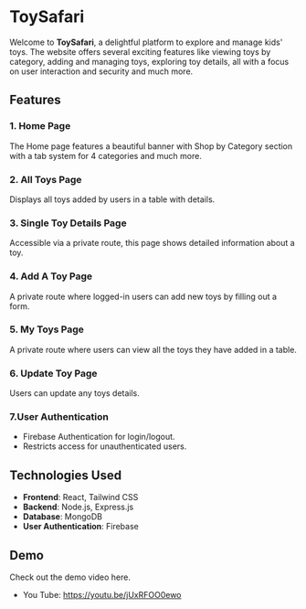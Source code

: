 # ToySafari

Welcome to **ToySafari**, a delightful platform to explore and manage kids' toys. The website offers several exciting features like viewing toys by category, adding and managing toys, exploring toy details, all with a focus on user interaction and security and much more.

## Features 

### 1. Home Page  
The Home page features a beautiful banner with Shop by Category section with a tab system for 4 categories and much more.

### 2. All Toys Page  
Displays all toys added by users in a table with details.

### 3. Single Toy Details Page  
Accessible via a private route, this page shows detailed information about a toy.

### 4. Add A Toy Page  
A private route where logged-in users can add new toys by filling out a form.

### 5. My Toys Page  
A private route where users can view all the toys they have added in a table.

### 6. Update Toy Page
Users can update any toys details.

### 7.User Authentication
- Firebase Authentication for login/logout.
- Restricts access for unauthenticated users.

## Technologies Used
- **Frontend**: React, Tailwind CSS  
- **Backend**: Node.js, Express.js
- **Database**: MongoDB
- **User Authentication**: Firebase

## Demo
Check out the demo video here.
- You Tube: https://youtu.be/jUxRFOO0ewo
